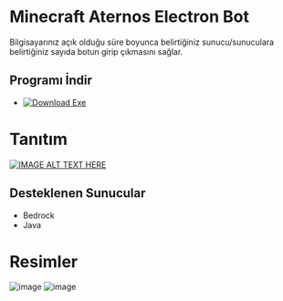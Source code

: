 # Minecraft Aternos Electron Bot

Bilgisayarınız açık olduğu süre boyunca belirtiğiniz sunucu/sunuculara belirtiğiniz sayıda botun girip çıkmasını sağlar.

## Programı İndir

- [![Download Exe](https://custom-icon-badges.herokuapp.com/badge/-Download-blue?style=for-the-badge&logo=download&logoColor=white "Download zip")](https://drive.google.com/file/d/11PbevLUPWWVz_qszS6hWDqC83CZjstFE/view?usp=sharing)

# Tanıtım

[![IMAGE ALT TEXT HERE](https://img.youtube.com/vi/R2FQdL6PzKA/0.jpg)](https://www.youtube.com/watch?v=R2FQdL6PzKA)

## Desteklenen Sunucular

- Bedrock 
- Java

# Resimler

![image](https://user-images.githubusercontent.com/63351166/211203878-42bd4c5c-0ad1-4e21-911e-ca138a49d4b9.png)
![image](https://user-images.githubusercontent.com/63351166/211203894-b7fe1736-a18f-420a-8cf8-abdbf9168641.png)
